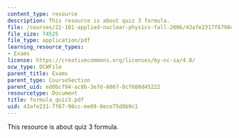 ```yaml
---
content_type: resource
description: This resource is about quiz 3 formula.
file: /courses/22-101-applied-nuclear-physics-fall-2006/43afe2317f6798ccee098ece75d8b9c1_formula_quiz3.pdf
file_size: 74525
file_type: application/pdf
learning_resource_types:
- Exams
license: https://creativecommons.org/licenses/by-nc-sa/4.0/
ocw_type: OCWFile
parent_title: Exams
parent_type: CourseSection
parent_uid: ed0bcf94-ac8b-3e7d-6067-0cf680d45222
resourcetype: Document
title: formula_quiz3.pdf
uid: 43afe231-7f67-98cc-ee09-8ece75d8b9c1
---
```

This resource is about quiz 3 formula.